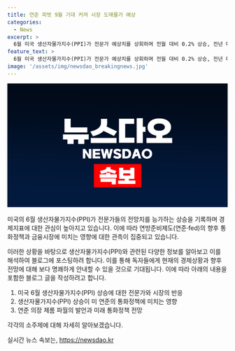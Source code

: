 ```yaml
---
title: 연준 피벗 9월 기대 커져 시장 도매물가 예상
categories:
  - News
excerpt: >
  6월 미국 생산자물가지수(PPI)가 전문가 예상치를 상회하며 전월 대비 0.2% 상승, 전년 대비로는 2.6% 상승했다. 특히 에너지와 식품 제외 근원 생산자물가는 0.4% 상승하여 예상치를 웃도는 결과를 보였다. 이는 최근 소비자물가의 둔화와 상반되는 모습을 보여 이후의 연준 행보 및 금융시장에 영향을 줄 것으로 전망된다. CNBC는 이를 인플레이션이 하락 추세를 재확인하는 수치로 평가하고, 연준의장 파월은 인플레이션 환경이 개선되고 있지만 아직 목표치를 달성할 확신이 없다고 언급했다.
feature_text: >
  6월 미국 생산자물가지수(PPI)가 전문가 예상치를 상회하며 전월 대비 0.2% 상승, 전년 대비로는 2.6% 상승했다. 특히 에너지와 식품 제외 근원 생산자물가는 0.4% 상승하여 예상치를 웃도는 결과를 보였다. 이는 최근 소비자물가의 둔화와 상반되는 모습을 보여 이후의 연준 행보 및 금융시장에 영향을 줄 것으로 전망된다. CNBC는 이를 인플레이션이 하락 추세를 재확인하는 수치로 평가하고, 연준의장 파월은 인플레이션 환경이 개선되고 있지만 아직 목표치를 달성할 확신이 없다고 언급했다.
image: '/assets/img/newsdao_breakingnews.jpg'
---
```


<p><img src="/assets/img/newsdao_breakingnews.jpg" alt="bookingtag 속보" /></p>

<p>미국의 6월 생산자물가지수(PPI)가 전문가들의 전망치를 능가하는 상승을 기록하며 경제지표에 대한 관심이 높아지고 있습니다. 이에 따라 연방준비제도(연준·fed)의 향후 통화정책과 금융시장에 미치는 영향에 대한 관측이 집중되고 있습니다.</p>

<p>이러한 상황을 바탕으로 생산자물가지수(PPI)와 관련된 다양한 정보를 알아보고 이를 해석하여 블로그에 포스팅하려 합니다. 이를 통해 독자들에게 현재의 경제상황과 향후 전망에 대해 보다 명쾌하게 안내할 수 있을 것으로 기대됩니다. 이에 따라 아래의 내용을 포함한 블로그 글을 작성하려고 합니다.</p>

<ol>
<li>미국 6월 생산자물가지수(PPI) 상승에 대한 전문가와 시장의 반응</li>
<li>생산자물가지수(PPI) 상승이 미 연준의 통화정책에 미치는 영향</li>
<li>연준 의장 제롬 파월의 발언과 미래 통화정책 전망</li>
</ol>

<p>각각의 소주제에 대해 자세히 알아보겠습니다.</p>
실시간 뉴스 속보는, <a href="https://newsdao.kr" rel="dofollow">https://newsdao.kr</a>


